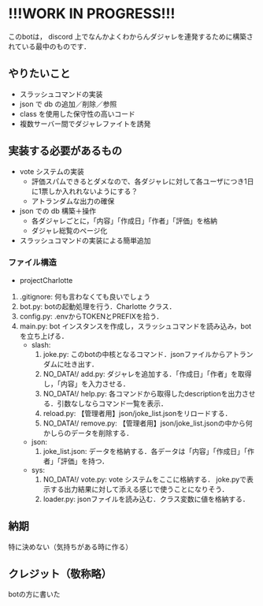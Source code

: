 # !!!WORK IN PROGRESS!!!
このbotは， discord 上でなんかよくわからんダジャレを連発するために構築されている最中のものです．

## やりたいこと
- スラッシュコマンドの実装
- json で db の追加／削除／参照
- class を使用した保守性の高いコード
- 複数サーバー間でダジャレファイトを誘発

## 実装する必要があるもの
- vote システムの実装
    - 評価スパムできるとダメなので、各ダジャレに対して各ユーザにつき1日に1票しか入れれないようにする？
    - アトランダムな出力の確保
- json での db 構築＋操作
    - 各ダジャレごとに，「内容」「作成日」「作者」「評価」を格納
    - ダジャレ総覧のページ化
- スラッシュコマンドの実装による簡単追加

### ファイル構造
- projectCharlotte
1. .gitignore: 何も言わなくても良いでしょう
2. bot.py: botの起動処理を行う．Charlotte クラス．
3. config.py: .envからTOKENとPREFIXを拾う．
4. main.py: bot インスタンスを作成し，スラッシュコマンドを読み込み，botを立ち上げる．
    - slash:
        1. joke.py: このbotの中核となるコマンド．jsonファイルからアトランダムに吐き出す．
        2. NO_DATA!/ add.py: ダジャレを追加する．「作成日」「作者」を取得し，「内容」を入力させる．
        3. NO_DATA!/ help.py: 各コマンドから取得したdescriptionを出力させる．引数なしならコマンド一覧を表示．
        4. reload.py: 【管理者用】json/joke_list.jsonをリロードする．
        5. NO_DATA!/ remove.py: 【管理者用】json/joke_list.jsonの中から何かしらのデータを削除する．
    - json:
        1. joke_list.json: データを格納する．各データは「内容」「作成日」「作者」「評価」を持つ．
    - sys:
        1. NO_DATA!/ vote.py: vote システムをここに格納する． joke.pyで表示する出力結果に対して添える感じで使うことになりそう．
        2. loader.py: jsonファイルを読み込む．クラス変数に値を格納する．

## 納期
特に決めない（気持ちがある時に作る） 

## クレジット（敬称略）
botの方に書いた
